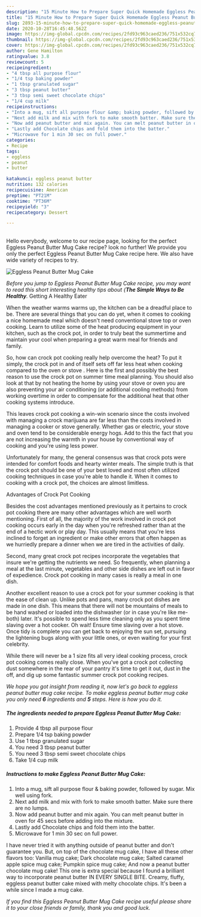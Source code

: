 ```yaml
---
description: "15 Minute How to Prepare Super Quick Homemade Eggless Peanut Butter Mug Cake"
title: "15 Minute How to Prepare Super Quick Homemade Eggless Peanut Butter Mug Cake"
slug: 2893-15-minute-how-to-prepare-super-quick-homemade-eggless-peanut-butter-mug-cake
date: 2020-10-28T16:45:48.562Z
image: https://img-global.cpcdn.com/recipes/2fd93c963caed236/751x532cq70/eggless-peanut-butter-mug-cake-recipe-main-photo.jpg
thumbnail: https://img-global.cpcdn.com/recipes/2fd93c963caed236/751x532cq70/eggless-peanut-butter-mug-cake-recipe-main-photo.jpg
cover: https://img-global.cpcdn.com/recipes/2fd93c963caed236/751x532cq70/eggless-peanut-butter-mug-cake-recipe-main-photo.jpg
author: Gene Hamilton
ratingvalue: 3.8
reviewcount: 5
recipeingredient:
- "4 tbsp all purpose flour"
- "1/4 tsp baking powder"
- "1 tbsp granulated sugar"
- "3 tbsp peanut butter"
- "3 tbsp semi sweet chocolate chips"
- "1/4 cup milk"
recipeinstructions:
- "Into a mug, sift all purpose flour &amp; baking powder, followed by sugar. Mix well using fork."
- "Next add milk and mix with fork to make smooth batter. Make sure there are no lumps."
- "Now add peanut butter and mix again. You can melt peanut butter in oven for 45 secs before adding into the mixture."
- "Lastly add Chocolate chips and fold them into the batter."
- "Microwave for 1 min 30 sec on full power."
categories:
- Recipe
tags:
- eggless
- peanut
- butter

katakunci: eggless peanut butter 
nutrition: 132 calories
recipecuisine: American
preptime: "PT21M"
cooktime: "PT36M"
recipeyield: "3"
recipecategory: Dessert

---
```

<br>
Hello everybody, welcome to our recipe page, looking for the perfect Eggless Peanut Butter Mug Cake recipe? look no further! We provide you only the perfect Eggless Peanut Butter Mug Cake recipe here. We also have wide variety of recipes to try.
<br>


![Eggless Peanut Butter Mug Cake](https://img-global.cpcdn.com/recipes/2fd93c963caed236/751x532cq70/eggless-peanut-butter-mug-cake-recipe-main-photo.jpg)

<i>Before you jump to Eggless Peanut Butter Mug Cake recipe, you may want to read this short interesting healthy tips about {<strong>The Simple Ways to Be Healthy</strong>.</i>
Getting A Healthy Eater


When the weather warms warms up, the kitchen can be a dreadful place to be. There are several things that you can do yet, when it comes to cooking a nice homemade meal which doesn't need conventional stove top or oven cooking. Learn to utilize some of the heat producing equipment in your kitchen, such as the crock pot, in order to truly beat the summertime and maintain your cool when preparing a great warm meal for friends and family.

So, how can crock pot cooking really help overcome the heat? To put it simply, the crock pot in and of itself sets off far less heat when cooking compared to the oven or stove . Here is the first and possibly the best reason to use the crock pot on summer time meal planning. You should also look at that by not heating the home by using your stove or oven you are also preventing your air conditioning (or additional cooling methods) from working overtime in order to compensate for the additional heat that other cooking systems introduce.

This leaves crock pot cooking a win-win scenario since the costs involved with managing a crock marijuana are far less than the costs involved in managing a cooker or stove generally. Whether gas or electric, your stove and oven tend to be considerable energy hogs. Add to this the fact that you are not increasing the warmth in your house by conventional way of cooking and you're using less power.

Unfortunately for many, the general consensus was that crock pots were intended for comfort foods and hearty winter meals.  The simple truth is that the crock pot should be one of your best loved and most often utilized cooking techniques in case you're able to handle it. When it comes to cooking with a crock pot, the choices are almost limitless.  

Advantages of Crock Pot Cooking

Besides the cost advantages mentioned previously as it pertains to crock pot cooking there are many other advantages which are well worth mentioning. First of all, the majority of the work involved in crock pot cooking occurs early in the day when you're refreshed rather than at the end of a hectic work or play day. This usually means that you're less inclined to forget an ingredient or make other errors that often happen as we hurriedly prepare a dinner when we are tired in the activities of daily.

Second, many great crock pot recipes incorporate the vegetables that insure we're getting the nutrients we need. So frequently, when planning a meal at the last minute, vegetables and other side dishes are left out in favor of expedience. Crock pot cooking in many cases is really a meal in one dish.

Another excellent reason to use a crock pot for your summer cooking is that the ease of clean up.  Unlike pots and pans, many crock pot dishes are made in one dish. This means that there will not be mountains of meals to be hand washed or loaded into the dishwasher (or in case you're like me-both) later. It's possible to spend less time cleaning only as you spent time slaving over a hot cooker. Oh wait! Ensure time slaving over a hot stove. Once tidy is complete you can get back to enjoying the sun set, pursuing the lightening bugs along with your little ones, or even waiting for your first celebrity.

While there will never be a 1 size fits all very ideal cooking process, crock pot cooking comes really close. When you've got a crock pot collecting dust somewhere in the rear of your pantry it's time to get it out, dust in the off, and dig up some fantastic summer crock pot cooking recipes.


<i>We hope you got insight from reading it, now let's go back to eggless peanut butter mug cake recipe. To make eggless peanut butter mug cake you only need <strong>6</strong> ingredients and <strong>5</strong> steps. Here is how you do it.
</i>

##### The ingredients needed to prepare Eggless Peanut Butter Mug Cake:

1. Provide 4 tbsp all purpose flour
1. Prepare 1/4 tsp baking powder
1. Use 1 tbsp granulated sugar
1. You need 3 tbsp peanut butter
1. You need 3 tbsp semi sweet chocolate chips
1. Take 1/4 cup milk


##### Instructions to make Eggless Peanut Butter Mug Cake:

1. Into a mug, sift all purpose flour &amp; baking powder, followed by sugar. Mix well using fork.
1. Next add milk and mix with fork to make smooth batter. Make sure there are no lumps.
1. Now add peanut butter and mix again. You can melt peanut butter in oven for 45 secs before adding into the mixture.
1. Lastly add Chocolate chips and fold them into the batter.
1. Microwave for 1 min 30 sec on full power.


I have never tried it with anything outside of peanut butter and don&#39;t guarantee you. But, on top of the chocolate mug cake, I have all these other flavors too: Vanilla mug cake; Dark chocolate mug cake; Salted caramel apple spice mug cake; Pumpkin spice mug cake; And now a peanut butter chocolate mug cake! This one is extra special because I found a brilliant way to incorporate peanut butter IN EVERY SINGLE BITE. Creamy, fluffy, eggless peanut butter cake mixed with melty chocolate chips. It&#39;s been a while since I made a mug cake. 

<i>If you find this Eggless Peanut Butter Mug Cake recipe useful please share it to your close friends or family, thank you and good luck.</i>
